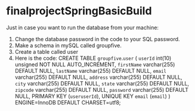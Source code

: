 # finalprojectSpringBasicBuild

Just in case you want to run the database from your machine:
1. Change the database password in the code to your SQL password.
2. Make a schema in mySQL called groupfive. 
3. Create a table called user
4. Here is the code:
CREATE TABLE `groupfive`.`user` (
  `userId` int(10) unsigned NOT NULL AUTO_INCREMENT,
  `firstName` varchar(255) DEFAULT NULL,
  `lastName` varchar(255) DEFAULT NULL,
  `email` varchar(255) DEFAULT NULL,
  `address` varchar(255) DEFAULT NULL,
  `city` varchar(255) DEFAULT NULL,
  `state` varchar(255) DEFAULT NULL,
  `zipcode` varchar(255) DEFAULT NULL,
  `password` varchar(255) DEFAULT NULL,
  PRIMARY KEY (`useruserId`),
  UNIQUE KEY `email` (`email`)
) ENGINE=InnoDB DEFAULT CHARSET=utf8;

